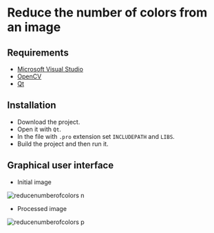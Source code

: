 # Reduce the number of colors from an image

## Requirements

* [Microsoft Visual Studio](https://https://www.visualstudio.com/)
* [OpenCV](https://opencv.org/)
* [Qt](https://www.qt.io/)

## Installation

* Download the project.
* Open it with `Qt`.
* In the file with `.pro` extension set `INCLUDEPATH` and `LIBS`.
* Build the project and then run it.

## Graphical user interface

* Initial image

![reducenumberofcolors n](https://user-images.githubusercontent.com/20202617/32292796-e01524da-bf49-11e7-90b4-9f1b6e79aca1.png)

* Processed image

![reducenumberofcolors p](https://user-images.githubusercontent.com/20202617/32292874-18381336-bf4a-11e7-82f7-51d7a425adf3.png)

